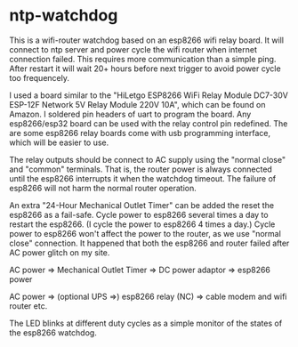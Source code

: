 # ntp-watchdog

This is a wifi-router watchdog based on an esp8266 wifi relay board. It will connect to ntp server and power cycle the wifi router when internet connection failed. This requires more communication than a simple ping. After restart it will wait 20+ hours before next trigger to avoid power cycle too frequencely.

I used a board similar to the "HiLetgo ESP8266 WiFi Relay Module DC7-30V ESP-12F Network 5V Relay Module 220V 10A", which can be found on Amazon. I soldered pin headers of uart to program the board. Any esp8266/esp32 board can be used with the relay control pin redefined. The are some esp8266 relay boards come with usb programming interface, which will be easier to use.

The relay outputs should be connect to AC supply using the "normal close" and "common" terminals. That is, the router power is always connected until the esp8266 interrupts it when the watchdog timeout. The failure of esp8266 will not harm the normal router operation.

An extra "24-Hour Mechanical Outlet Timer" can be added the reset the esp8266 as a fail-safe. Cycle power to esp8266 several times a day to restart the esp8266. (I cycle the power to esp8266 4 times a day.)  Cycle power to esp8266 won't affect the power to the router, as we use "normal close" connection. It happened that both the esp8266 and router failed after AC power glitch on my site.

AC power =>  Mechanical Outlet Timer => DC power adaptor => esp8266 power

AC power => (optional UPS =>) esp8266 relay (NC) => cable modem and wifi router etc.

The LED blinks at different duty cycles as a simple monitor of the states of the esp8266 watchdog.
